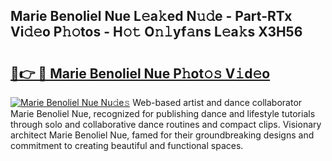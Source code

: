 ## Marie Benoliel Nue L𝚎a𝚔ed N𝚞𝚍e - Part-RTx Vi𝚍𝚎o P𝚑𝚘tos - H𝚘𝚝 O𝚗𝚕yf𝚊ns L𝚎a𝚔s X3H56

# <h2><a href="http://kfaqus.oniu.top/?m=Marie+Benoliel+Nue">🔗👉 🔴 Marie Benoliel Nue P𝚑ot𝚘𝚜 V𝚒d𝚎o</a></h2>

[![Marie Benoliel Nue Nu𝚍e𝚜](https://i.imgur.com/0qMVB7G.gif)](http://kfaqus.oniu.top/?m=Marie+Benoliel+Nue)
Web-based artist and dance collaborator Marie Benoliel Nue, recognized for publishing dance and lifestyle tutorials through solo and collaborative dance routines and compact clips. Visionary architect Marie Benoliel Nue, famed for their groundbreaking designs and commitment to creating beautiful and functional spaces.  
